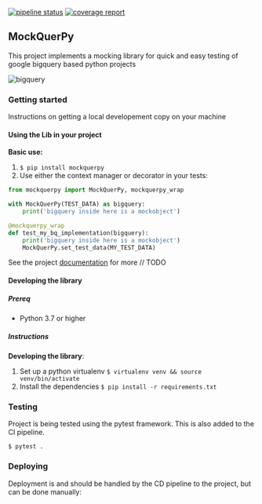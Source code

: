 
[![pipeline status](https://gitlab.com/peakbreaker/MockQuerPy/badges/master/pipeline.svg)](https://gitlab.com/peakbreaker/MockQuerPy/commits/master)
[![coverage report](https://gitlab.com/peakbreaker/MockQuerPy/badges/master/coverage.svg)](https://gitlab.com/peakbreaker/MockQuerPy/commits/master)

## MockQuerPy

This project implements a mocking library for quick and easy testing of google
bigquery based python projects

![bigquery](./bigquery.png)

### Getting started

Instructions on getting a local developement copy on your machine

#### Using the Lib in your project

**Basic use:**

1. `$ pip install mockquerpy`
2. Use either the context manager or decorator in your tests:

```python
from mockquerpy import MockQuerPy, mockquerpy_wrap

with MockQuerPy(TEST_DATA) as bigquery:
    print('bigquery inside here is a mockobject')

@mockquerpy_wrap
def test_my_bq_implementation(bigquery):
    print('bigquery inside here is a mockobject')
    MockQuerPy.set_test_data(MY_TEST_DATA)
```

See the project [documentation](#) for more // TODO

#### Developing the library

##### Prereq
- Python 3.7 or higher

##### Instructions

**Developing the library**:
1. Set up a python virtualenv `$ virtualenv venv && source venv/bin/activate`
2. Install the dependencies `$ pip install -r requirements.txt`

### Testing

Project is being tested using the pytest framework. This is also added to the
CI pipeline.

`$ pytest .`

### Deploying

Deployment is and should be handled by the CD pipeline to the project, but can
be done manually:
